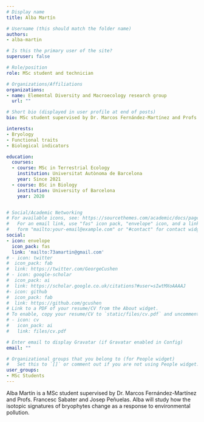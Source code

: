```yaml
---
# Display name
title: Alba Martín

# Username (this should match the folder name)
authors:
- alba-martin

# Is this the primary user of the site?
superuser: false

# Role/position
role: MSc student and technician

# Organizations/Affiliations
organizations:
- name: Elemental Diversity and Macroecology research group
  url: ""

# Short bio (displayed in user profile at end of posts)
bio: MSc student supervised by Dr. Marcos Fernández-Martínez and Profs. Francesc Sabater and Josep Peñuelas.  

interests:
- Bryology
- Functional traits
- Biological indicators

education:
  courses:
  - course: MSc in Terrestrial Ecology
    institution: Universitat Autònoma de Barcelona
    year: Since 2021
  - course: BSc in Biology
    institution: University of Barcelona
    year: 2020


# Social/Academic Networking
# For available icons, see: https://sourcethemes.com/academic/docs/page-builder/#icons
#   For an email link, use "fas" icon pack, "envelope" icon, and a link in the
#   form "mailto:your-email@example.com" or "#contact" for contact widget.
social:
- icon: envelope
  icon_pack: fas
  link: 'mailto:73amartin@gmail.com'
# - icon: twitter
#  icon_pack: fab
#  link: https://twitter.com/GeorgeCushen
# - icon: google-scholar
#  icon_pack: ai
#  link: https://scholar.google.co.uk/citations?#user=sIwtMXoAAAAJ
#- icon: github
#  icon_pack: fab
#  link: https://github.com/gcushen
# Link to a PDF of your resume/CV from the About widget.
# To enable, copy your resume/CV to `static/files/cv.pdf` and uncomment the lines below.
# - icon: cv
#   icon_pack: ai
#   link: files/cv.pdf

# Enter email to display Gravatar (if Gravatar enabled in Config)
email: ""

# Organizational groups that you belong to (for People widget)
#   Set this to `[]` or comment out if you are not using People widget.
user_groups:
- MSc Students
---
```


Alba Martín is a MSc student supervised by Dr. Marcos Fernández-Martínez and Profs. Francesc Sabater and Josep Peñuelas. Alba will study how the isotopic signatures of bryophytes change as a response to environmental pollution.
